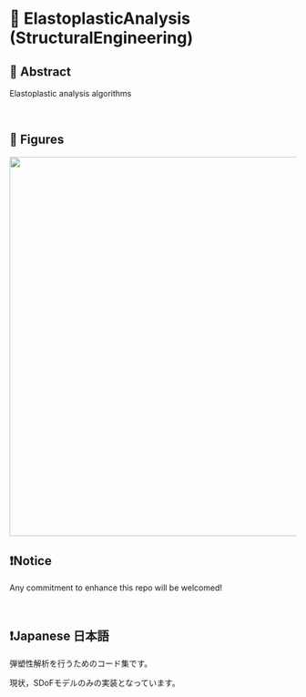 # 💖 ElastoplasticAnalysis (StructuralEngineering)

## 🌟 Abstract
Elastoplastic analysis algorithms






<br>

## 🌟 Figures

<img name="" src="https://github.com/aki32/aki32-utilities/raw/main/9_Assets/110_EP_Overview.jpg" width="666">








<br>

## ❗Notice

Any commitment to enhance this repo will be welcomed!



<br>

## ❗Japanese 日本語


弾塑性解析を行うためのコード集です。

現状，SDoFモデルのみの実装となっています。



<br>
